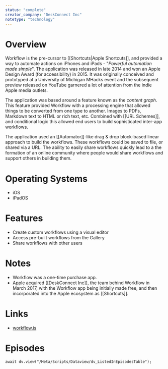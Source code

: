 ```yaml
---
status: "complete"
creator_company: "DeskConnect Inc"
notetype: "technology"
---
```


# Overview
Workflow is the pre-cursor to [[Shortcuts|Apple Shortcuts]], and provided a way to automate actions on iPhones and iPads - "*Powerful automation made simple*". The application was released in late 2014 and won an Apple Design Award (for accessibility) in 2015. It was originally conceived and prototyped at a University of Michigan MHacks event and the subsequent preview released on YouTube garnered a lot of attention from the indie Apple media outlets.

The application was based around a feature known as the *content graph*. This feature provided Workflow with a processing engine that allowed things to be converted from one type to another. Images to PDFs, Markdown text to HTML or rich text, etc. Combined with [[URL Schemes]], and conditional logic this allowed end users to build sophisticated inter-app workflows.

The application used an [[Automator]]-like drag & drop block-based linear approach to build the workflows. These workflows could be saved to file, or shared via a URL. The ability to easily share workflows quickly lead to a the formation of an online community where people would share workflows and support others in building them.

# Operating Systems
- iOS
- iPadOS

# Features
- Create custom workflows using a visual editor
- Access pre-built workflows from the Gallery
- Share workflows with other users

# Notes
- Workflow was a one-time purchase app.
- Apple acquired [[DeskConnect Inc]], the team behind Workflow in March 2017, with the Workflow app being initially made free, and then incorporated into the Apple ecosystem as [[Shortcuts]].

# Links
- [workflow.is](https://workflow.is/)

# Episodes
```dataviewjs
await dv.view("/Meta/Scripts/Dataview/dv_ListedInEpisodesTable");
```
